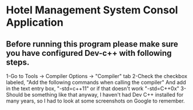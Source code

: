# Hotel Management System Consol Application
## Before running this program please make sure you have configured Dev-c++ with following steps.
1-Go to Tools -> Compiler Options -> "Compiler" tab
2-Check the checkbox labeled, "Add the following commands when calling the compiler" And add in the text entry box, "-std=c++11" or if that doesn't work "-std=C++0x"
3-Should be something like that anyway, I haven't had Dev C++ installed for many years, so I had to look at some screenshots on Google to remember.
